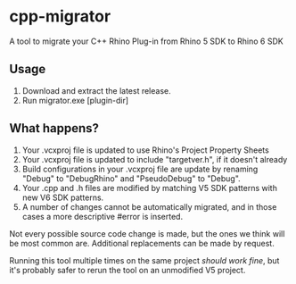 # cpp-migrator
A tool to migrate your C++ Rhino Plug-in from Rhino 5 SDK to Rhino 6 SDK

## Usage
1. Download and extract the latest release.
1. Run migrator.exe [plugin-dir]

## What happens?
1. Your .vcxproj file is updated to use Rhino's Project Property Sheets
1. Your .vcxproj file is updated to include "targetver.h", if it doesn't already
1. Build configurations in your .vcxproj file are update by renaming "Debug" to "DebugRhino" and "PseudoDebug" to "Debug".
1. Your .cpp and .h files are modified by matching V5 SDK patterns with new V6 SDK patterns.
1. A number of changes cannot be automatically migrated, and in those cases a more descriptive #error is inserted.

Not every possible source code change is made, but the ones we think will be most common are. Additional replacements can be made by request.

Running this tool multiple times on the same project *should work fine*, but it's probably safer to rerun the tool on an unmodified V5 project.
